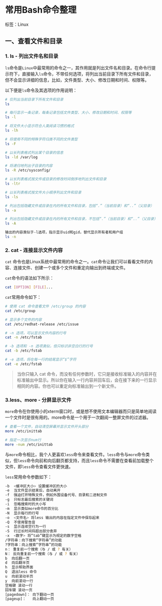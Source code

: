# 常用Bash命令整理

标签：Linux

## 一、查看文件和目录

### 1. ls - 列出文件名和目录

`ls`命令是`Linux`中最常用的命令之一，其作用就是列出文件名和目录。在命令行提示符下，直接输入`ls`命令，不带任何选项，将列出当前目录下所有文件和目录，但不会显示详细的信息，比如，文件类型、大小、修改日期和时间、权限等。

以下便是`ls`命令及其选项的作用说明：

```bash
# 仅列出当前目录下所有文件和目录
ls

# 每行显示一条记录，每条记录包括文件类型、大小、修改日期和时间、权限等
ls -l

# 将文件大小显示符合人类阅读习惯的格式
ls -lh

# 将使用不同的特殊字符归类不同的文件类型
ls -F

# 以长列表格式列出某个目录的信息
ls -ld /var/log

# 将递归地列出子目录的内容
ls -R /etc/sysconfig/

# 以长列表格式按文件或目录的修改时间倒序地列出文件和目录
ls -ltr

# 以长列表格式按文件大小顺序列出文件和目录
ls -ls

# 列出包括隐藏文件或目录在内的所有文件和目录，包括“.”（当前目录）和“..”（父目录）
ls -a

# 列出包括隐藏文件或目录在内的所有文件和目录，不包括“.”（当前目录）和“..”（父目录）
ls -A

输出的内容类似于-l选项，指示显示uid和gid，替代显示所有者和用户组
ls -n
```

### 2. cat - 连接显示文件内容

`cat` 命令也是Linux系统中最常用的命令之一。`cat`命令让我们可以看看文件的内容、连接文件、创建一个或多个文件和重定向输出到终端或文件。

`cat`命令的语法如下所示：

```bash
cat [OPTION] [FILE]...
```

`cat`常用命令如下：

```bash
# 使用 cat 命令查看文件 /etc/group 的内容
cat /etc/group

# 显示多个文件的内容
cat /etc/redhat-release /etc/issue

# -n 选项，可以显示文件内容的行号
cat -n /etc/fstab

# -b 选项和 -n 选项类似，但只标识非空白行的行号
cat -b /etc/fstab

# -e 选项，将在每一行的结尾显示“$”字符
cat -e /etc/fstab
```

> 当你只输入 cat 命令，而没有任何参数时，它只是接收标准输入的内容并在标准输出中显示。所以你在输入一行内容并回车后，会在接下来的一行显示相同的内容。你也可以重定向标准输出到一个新文件。

### 3.less、more - 分屏显示文件

`more`命令在你使用小的xterm窗口时，或是想不使用文本编辑器而只是简单地阅读一个文件时是很有用的。more命令是一个用于一次翻阅一整屏文件的过滤器。

```bash
# 查看一个文件，自动清空屏幕并显示文件开头部分
more /etc/inittab

# 指定一次显示num行
more -num /etc/inittab
```

与`more`命令相比，我个人更喜欢`less`命令来查看文件。`less`命令与`more`命令类似，但`less`命令向前和向后翻页都支持，而且`less`命令不需要在查看前加载整个文件，即`less`命令查看文件更快速。

`less`常用命令参数如下：

```bash
-b  <缓冲区大小> 设置缓冲区的大小
-e  当文件显示结束后，自动离开
-f  强迫打开特殊文件，例如外围设备代号、目录和二进制文件
-g  只标志最后搜索的关键词
-i  忽略搜索时的大小写
-m  显示类似more命令的百分比
-N  显示每行的行号
-o  <文件名> 将less 输出的内容在指定文件中保存起来
-Q  不使用警告音
-s  显示连续空行为一行
-S  行过长时间将超出部分舍弃
-x  <数字> 将“tab”键显示为规定的数字空格
/字符串：向下搜索“字符串”的功能
?字符串：向上搜索“字符串”的功能
n： 重复前一个搜索（与 / 或 ? 有关）
N： 反向重复前一个搜索（与 / 或 ? 有关）
b  向后翻一页
d  向后翻半页
h  显示帮助界面
Q  退出less 命令
u  向前滚动半页
y  向前滚动一行
空格键 滚动一行
回车键 滚动一页
[pagedown]： 向下翻动一页
[pageup]：   向上翻动一页
```